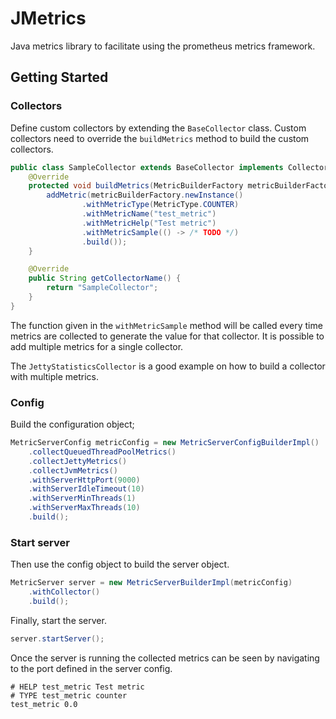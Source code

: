# JMetrics

Java metrics library to facilitate using the prometheus metrics framework.

## Getting Started

### Collectors

Define custom collectors by extending the `BaseCollector` class.
Custom collectors need to override the `buildMetrics` method to build the custom collectors.

```java
public class SampleCollector extends BaseCollector implements Collector {
    @Override
    protected void buildMetrics(MetricBuilderFactory metricBuilderFactory) {
        addMetric(metricBuilderFactory.newInstance()
                .withMetricType(MetricType.COUNTER)
                .withMetricName("test_metric")
                .withMetricHelp("Test metric")
                .withMetricSample(() -> /* TODO */)
                .build());
    }

    @Override
    public String getCollectorName() {
        return "SampleCollector";
    }
}
```

The function given in the `withMetricSample` method will be called every time metrics are collected to generate the value for that collector.
It is possible to add multiple metrics for a single collector.

The `JettyStatisticsCollector` is a good example on how to build a collector with multiple metrics.

### Config

Build the configuration object;

```java
MetricServerConfig metricConfig = new MetricServerConfigBuilderImpl()
    .collectQueuedThreadPoolMetrics()
    .collectJettyMetrics()
    .collectJvmMetrics()
    .withServerHttpPort(9000)
    .withServerIdleTimeout(10)
    .withServerMinThreads(1)
    .withServerMaxThreads(10)
    .build();
```

### Start server

Then use the config object to build the server object.

```java
MetricServer server = new MetricServerBuilderImpl(metricConfig)
    .withCollector()
    .build();
```

Finally, start the server.

```java
server.startServer();
```

Once the server is running the collected metrics can be seen by navigating to the port defined in the server config.

```
# HELP test_metric Test metric
# TYPE test_metric counter
test_metric 0.0
```